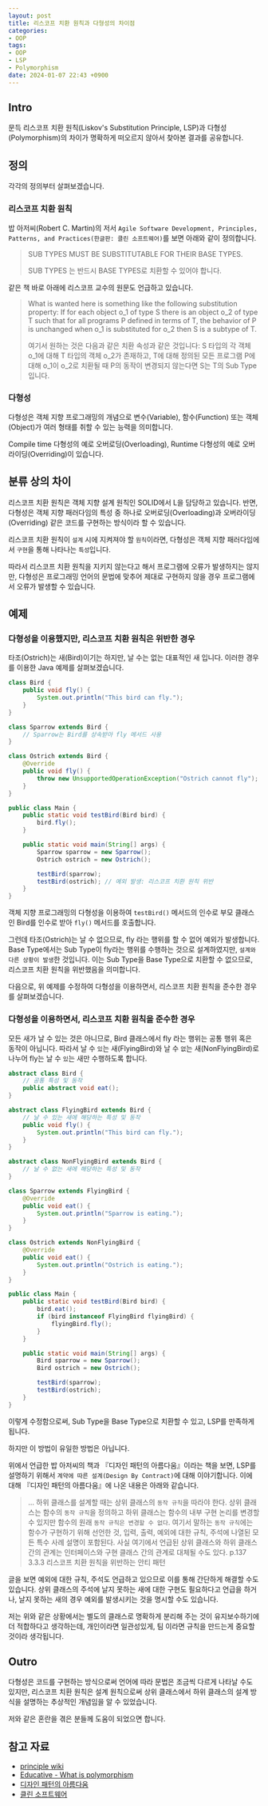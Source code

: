 ```yaml
---
layout: post
title: 리스코프 치환 원칙과 다형성의 차이점
categories:
- OOP
tags:
- OOP
- LSP
- Polymorphism
date: 2024-01-07 22:43 +0900
---
```

## Intro

문득 리스코프 치환 원칙(Liskov's Substitution Principle, LSP)과 다형성(Polymorphism)의 차이가 명확하게 떠오르지 않아서 찾아본 결과를 공유합니다.

## 정의

각각의 정의부터 살펴보겠습니다.

### 리스코프 치환 원칙

밥 아저씨(Robert C. Martin)의 저서 `Agile Software Development, Principles, Patterns, and Practices(한글판: 클린 소프트웨어)`를 보면 아래와 같이 정의합니다.

> SUB TYPES MUST BE SUBSTITUTABLE FOR THEIR BASE TYPES.
>
> SUB TYPES 는 반드시 BASE TYPES로 치환할 수 있어야 합니다.

같은 책 바로 아래에 리스코프 교수의 원문도 언급하고 있습니다.

> What is wanted here is something like the following substitution property: If for each object o_1 of type S there is an object o_2 of type T such that for all programs P defined in terms of T, the behavior of P is unchanged when o_1 is substituted for o_2 then S is a subtype of T.
>
> 여기서 원하는 것은 다음과 같은 치환 속성과 같은 것입니다: S 타입의 각 객체 o_1에 대해 T 타입의 객체 o_2가 존재하고, T에 대해 정의된 모든 프로그램 P에 대해 o_1이 o_2로 치환될 때 P의 동작이 변경되지 않는다면 S는 T의 Sub Type입니다.

### 다형성

다형성은 객체 지향 프로그래밍의 개념으로 변수(Variable), 함수(Function) 또는 객체(Object)가 여러 형태를 취할 수 있는 능력을 의미합니다.

Compile time 다형성의 예로 오버로딩(Overloading), Runtime 다형성의 예로 오버라이딩(Overriding)이 있습니다.

## 분류 상의 차이

리스코프 치환 원칙은 객체 지향 설계 원칙인 SOLID에서 L을 담당하고 있습니다. 반면, 다형성은 객체 지향 패러다임의 특성 중 하나로 오버로딩(Overloading)과 오버라이딩(Overriding) 같은 코드를 구현하는 방식이라 할 수 있습니다.

리스코프 치환 원칙이 `설계` 시에 지켜져야 할 `원칙`이라면, 다형성은 객체 지향 패러다임에서 `구현`을 통해 나타나는 `특성`입니다.

따라서 리스코프 치환 원칙을 지키지 않는다고 해서 프로그램에 오류가 발생하지는 않지만, 다형성은 프로그래밍 언어의 문법에 맞추어 제대로 구현하지 않을 경우 프로그램에서 오류가 발생할 수 있습니다.

## 예제

### 다형성을 이용했지만, 리스코프 치환 원칙은 위반한 경우

타조(Ostrich)는 새(Bird)이기는 하지만, 날 수는 없는 대표적인 새 입니다. 이러한 경우를 이용한 Java 예제를 살펴보겠습니다.

```java
class Bird {
    public void fly() {
        System.out.println("This bird can fly.");
    }
}

class Sparrow extends Bird {
    // Sparrow는 Bird를 상속받아 fly 메서드 사용
}

class Ostrich extends Bird {
    @Override
    public void fly() {
        throw new UnsupportedOperationException("Ostrich cannot fly");
    }
}

public class Main {
    public static void testBird(Bird bird) {
        bird.fly();
    }

    public static void main(String[] args) {
        Sparrow sparrow = new Sparrow();
        Ostrich ostrich = new Ostrich();

        testBird(sparrow);
        testBird(ostrich); // 예외 발생: 리스코프 치환 원칙 위반
    }
}
```

객체 지향 프로그래밍의 다형성을 이용하여 `testBird()` 메서드의 인수로 부모 클래스인 Bird를 인수로 받아 `fly()` 메서드를 호출합니다.

그런데 타조(Ostrich)는 날 수 없으므로, fly 라는 행위를 할 수 없어 예외가 발생합니다. Base Type에서는 Sub Type이 fly라는 행위를 수행하는 것으로 설계하였지만, `설계와 다른 상황이 발생`한 것입니다. 이는 Sub Type을 Base Type으로 치환할 수 없으므로, 리스코프 치환 원칙을 위반했음을 의미합니다.

다음으로, 위 예제를 수정하여 다형성을 이용하면서, 리스코프 치환 원칙을 준수한 경우를 살펴보겠습니다.

### 다형성을 이용하면서, 리스코프 치환 원칙을 준수한 경우

모든 새가 날 수 있는 것은 아니므로, Bird 클래스에서 fly 라는 행위는 공통 행위 혹은 동작이 아닙니다. 따라서 날 수 `있`는 새(FlyingBird)와 날 수 `없`는 새(NonFlyingBird)로 나누어 fly는 날 수 `있`는 새만 수행하도록 합니다.

```java
abstract class Bird {
    // 공통 특성 및 동작
    public abstract void eat();
}

abstract class FlyingBird extends Bird {
    // 날 수 있는 새에 해당하는 특성 및 동작
    public void fly() {
        System.out.println("This bird can fly.");
    }
}

abstract class NonFlyingBird extends Bird {
    // 날 수 없는 새에 해당하는 특성 및 동작
}

class Sparrow extends FlyingBird {
    @Override
    public void eat() {
        System.out.println("Sparrow is eating.");
    }
}

class Ostrich extends NonFlyingBird {
    @Override
    public void eat() {
        System.out.println("Ostrich is eating.");
    }
}

public class Main {
    public static void testBird(Bird bird) {
        bird.eat();
        if (bird instanceof FlyingBird flyingBird) {
            flyingBird.fly();
        }
    }

    public static void main(String[] args) {
        Bird sparrow = new Sparrow();
        Bird ostrich = new Ostrich();

        testBird(sparrow);
        testBird(ostrich);
    }
}
```

이렇게 수정함으로써, Sub Type을 Base Type으로 치환할 수 있고, LSP를 만족하게 됩니다.

하지만 이 방법이 유일한 방법은 아닙니다.

위에서 언급한 밥 아저씨의 책과 『디자인 패턴의 아름다움』이라는 책을 보면, LSP를 설명하기 위해서 `계약에 따른 설계(Design By Contract)`에 대해 이야기합니다. 이에 대해 『디자인 패턴의 아름다움』에 나온 내용은 아래와 같습니다.

> ... 하위 클래스를 설계할 때는 상위 클래스의 `동작 규칙`을 따라야 한다. 상위 클래스는 함수의 `동작 규칙`을 정의하고 하위 클래스는 함수의 내부 구현 논리를 변경할 수 있지만 함수의 원래 `동작 규칙은 변경할 수 없다`. 여기서 말하는 `동작 규칙`에는 함수가 구현하기 위해 선언한 것, 입력, 출력, 예외에 대한 규칙, 주석에 나열된 모든 특수 사례 설명이 포함된다. 사실 여기에서 언급된 상위 클래스와 하위 클래스 간의 관계는 인터페이스와 구현 클래스 간의 관계로 대체될 수도 있다. p.137 3.3.3 리스코프 치환 원칙을 위반하는 안티 패턴

글을 보면 예외에 대한 규칙, 주석도 언급하고 있으므로 이를 통해 간단하게 해결할 수도 있습니다. 상위 클래스의 주석에 날지 못하는 새에 대한 구현도 필요하다고 언급을 하거나, 날지 못하는 새의 경우 예외를 발생시키는 것을 명시할 수도 있습니다.

저는 위와 같은 상황에서는 별도의 클래스로 명확하게 분리해 주는 것이 유지보수하기에 더 적합하다고 생각하는데, 개인이라면 일관성있게, 팀 이라면 규칙을 만드는게 중요할 것이라 생각됩니다.

## Outro

다형성은 코드를 구현하는 방식으로써 언어에 따라 문법은 조금씩 다르게 나타날 수도 있지만, 리스코프 치환 원칙은 설계 원칙으로써 상위 클래스에서 하위 클래스의 설계 방식을 설명하는 추상적인 개념임을 알 수 있었습니다.

저와 같은 혼란을 겪은 분들께 도움이 되었으면 합니다.

## 참고 자료

- [principle wiki](http://principles-wiki.net/principles:liskov_substitution_principle)
- [Educative - What is polymorphism](https://www.educative.io/answers/what-is-polymorphism)
- [디자인 패턴의 아름다움](https://product.kyobobook.co.kr/detail/S000202093794)
- [클린 소프트웨어](https://product.kyobobook.co.kr/detail/S000001875106)

